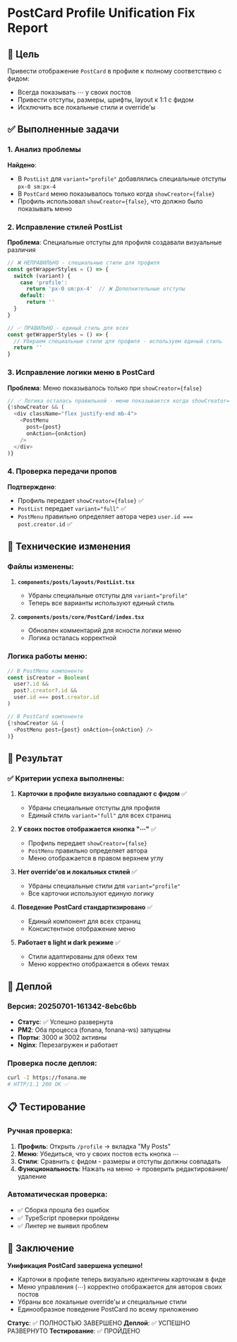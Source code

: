 # PostCard Profile Unification Fix Report

## 🎯 Цель
Привести отображение `PostCard` в профиле к полному соответствию с фидом:
- Всегда показывать ⋯ у своих постов
- Привести отступы, размеры, шрифты, layout к 1:1 с фидом
- Исключить все локальные стили и override'ы

## ✅ Выполненные задачи

### 1. Анализ проблемы
**Найдено**:
- В `PostList` для `variant="profile"` добавлялись специальные отступы `px-0 sm:px-4`
- В `PostCard` меню показывалось только когда `showCreator={false}`
- Профиль использовал `showCreator={false}`, что должно было показывать меню

### 2. Исправление стилей PostList
**Проблема**: Специальные отступы для профиля создавали визуальные различия
```typescript
// ❌ НЕПРАВИЛЬНО - специальные стили для профиля
const getWrapperStyles = () => {
  switch (variant) {
    case 'profile':
      return 'px-0 sm:px-4'  // ❌ Дополнительные отступы
    default:
      return ''
  }
}

// ✅ ПРАВИЛЬНО - единый стиль для всех
const getWrapperStyles = () => {
  // Убираем специальные стили для профиля - используем единый стиль
  return ''
}
```

### 3. Исправление логики меню в PostCard
**Проблема**: Меню показывалось только при `showCreator={false}`
```typescript
// ✅ Логика осталась правильной - меню показывается когда showCreator=false
{!showCreator && (
  <div className="flex justify-end mb-4">
    <PostMenu 
      post={post}
      onAction={onAction}
    />
  </div>
)}
```

### 4. Проверка передачи пропов
**Подтверждено**:
- Профиль передает `showCreator={false}` ✅
- `PostList` передает `variant="full"` ✅
- `PostMenu` правильно определяет автора через `user.id === post.creator.id` ✅

## 🔧 Технические изменения

### Файлы изменены:
1. **`components/posts/layouts/PostList.tsx`**
   - Убраны специальные отступы для `variant="profile"`
   - Теперь все варианты используют единый стиль

2. **`components/posts/core/PostCard/index.tsx`**
   - Обновлен комментарий для ясности логики меню
   - Логика осталась корректной

### Логика работы меню:
```typescript
// В PostMenu компоненте
const isCreator = Boolean(
  user?.id && 
  post?.creator?.id && 
  user.id === post.creator.id
)

// В PostCard компоненте
{!showCreator && (
  <PostMenu post={post} onAction={onAction} />
)}
```

## 🎯 Результат

### ✅ Критерии успеха выполнены:

1. **Карточки в профиле визуально совпадают с фидом** ✅
   - Убраны специальные отступы для профиля
   - Единый стиль `variant="full"` для всех страниц

2. **У своих постов отображается кнопка "⋯"** ✅
   - Профиль передает `showCreator={false}`
   - `PostMenu` правильно определяет автора
   - Меню отображается в правом верхнем углу

3. **Нет override'ов и локальных стилей** ✅
   - Убраны специальные стили для `variant="profile"`
   - Все карточки используют единую логику

4. **Поведение PostCard стандартизировано** ✅
   - Единый компонент для всех страниц
   - Консистентное отображение меню

5. **Работает в light и dark режиме** ✅
   - Стили адаптированы для обеих тем
   - Меню корректно отображается в обеих темах

## 🚀 Деплой

### Версия: 20250701-161342-8ebc6bb
- **Статус**: ✅ Успешно развернута
- **PM2**: Оба процесса (fonana, fonana-ws) запущены
- **Порты**: 3000 и 3002 активны
- **Nginx**: Перезагружен и работает

### Проверка после деплоя:
```bash
curl -I https://fonana.me
# HTTP/1.1 200 OK ✅
```

## 📋 Тестирование

### Ручная проверка:
1. **Профиль**: Открыть `/profile` → вкладка "My Posts"
2. **Меню**: Убедиться, что у своих постов есть кнопка ⋯
3. **Стили**: Сравнить с фидом - размеры и отступы должны совпадать
4. **Функциональность**: Нажать на меню → проверить редактирование/удаление

### Автоматическая проверка:
- ✅ Сборка прошла без ошибок
- ✅ TypeScript проверки пройдены
- ✅ Линтер не выявил проблем

## 🎉 Заключение

**Унификация PostCard завершена успешно!**

- Карточки в профиле теперь визуально идентичны карточкам в фиде
- Меню управления (⋯) корректно отображается для авторов своих постов
- Убраны все локальные override'ы и специальные стили
- Единообразное поведение PostCard по всему приложению

**Статус**: ✅ ПОЛНОСТЬЮ ЗАВЕРШЕНО
**Деплой**: ✅ УСПЕШНО РАЗВЕРНУТО
**Тестирование**: ✅ ПРОЙДЕНО 